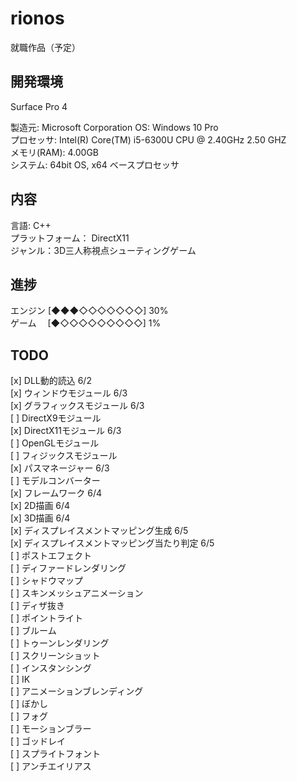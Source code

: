 # rionos

就職作品（予定）

## 開発環境
Surface Pro 4  

製造元: Microsoft Corporation
OS: Windows 10 Pro  
プロセッサ: Intel(R) Core(TM) i5-6300U CPU @ 2.40GHz 2.50 GHZ  
メモリ(RAM): 4.00GB  
システム: 64bit OS, x64 ベースプロセッサ

## 内容
言語: C++  
プラットフォーム： DirectX11  
ジャンル：3D三人称視点シューティングゲーム    

## 進捗  
エンジン [◆◆◆◇◇◇◇◇◇◇] 30%    
ゲーム　 [◆◇◇◇◇◇◇◇◇◇] 1%

## TODO
[x] DLL動的読込  6/2  
[x] ウィンドウモジュール 6/3  
[x] グラフィックスモジュール 6/3  
[ ] DirectX9モジュール  
[x] DirectX11モジュール  6/3  
[ ] OpenGLモジュール  
[ ] フィジックスモジュール  
[x] パスマネージャー 6/3  
[ ] モデルコンバーター  
[x] フレームワーク 6/4  
[x] 2D描画 6/4  
[x] 3D描画 6/4  
[x] ディスプレイスメントマッピング生成 6/5  
[x] ディスプレイスメントマッピング当たり判定 6/5  
[ ] ポストエフェクト  
[ ] ディファードレンダリング  
[ ] シャドウマップ  
[ ] スキンメッシュアニメーション  
[ ] ディザ抜き  
[ ] ポイントライト  
[ ] ブルーム  
[ ] トゥーンレンダリング  
[ ] スクリーンショット  
[ ] インスタンシング  
[ ] IK  
[ ] アニメーションブレンディング  
[ ] ぼかし  
[ ] フォグ  
[ ] モーションブラー  
[ ] ゴッドレイ  
[ ] スプライトフォント  
[ ] アンチエイリアス  
